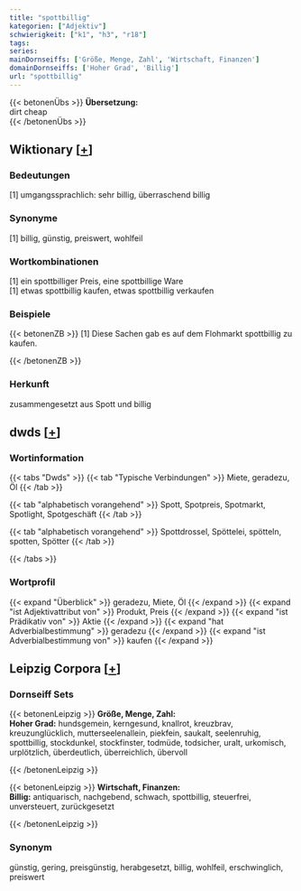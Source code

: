 ```yaml
---
title: "spottbillig"
kategorien: ["Adjektiv"]
schwierigkeit: ["k1", "h3", "r18"]
tags:
series:
mainDornseiffs: ['Größe, Menge, Zahl', 'Wirtschaft, Finanzen']
domainDornseiffs: ['Hoher Grad', 'Billig']
url: "spottbillig"
---
```


{{< betonenÜbs >}}
**Übersetzung:**  
dirt cheap  
{{< /betonenÜbs >}}

## Wiktionary [[+](https://de.wiktionary.org/wiki/spottbillig)]

### Bedeutungen
[1] umgangssprachlich: sehr billig, überraschend billig  

### Synonyme
[1] billig, günstig, preiswert, wohlfeil  

### Wortkombinationen
[1] ein spottbilliger Preis, eine spottbillige Ware  
[1] etwas spottbillig kaufen, etwas spottbillig verkaufen  

### Beispiele
{{< betonenZB >}}
[1] Diese Sachen gab es  auf dem Flohmarkt spottbillig zu kaufen.  

{{< /betonenZB >}}
### Herkunft
zusammengesetzt aus Spott und billig  



## dwds [[+](https://www.dwds.de/wb/spottbillig)]

### Wortinformation
{{< tabs "Dwds" >}}
{{< tab "Typische Verbindungen" >}}
Miete, geradezu, Öl
{{< /tab >}}

{{< tab "alphabetisch vorangehend" >}}
Spott, Spotpreis, Spotmarkt, Spotlight, Spotgeschäft
{{< /tab >}}

{{< tab "alphabetisch vorangehend" >}}
Spottdrossel, Spöttelei, spötteln, spotten, Spötter
{{< /tab >}}

{{< /tabs >}}

### Wortprofil
{{< expand "Überblick" >}} geradezu, Miete, Öl {{< /expand >}}
{{< expand "ist Adjektivattribut von" >}} Produkt, Preis {{< /expand >}}
{{< expand "ist Prädikativ von" >}} Aktie {{< /expand >}}
{{< expand "hat Adverbialbestimmung" >}} geradezu {{< /expand >}}
{{< expand "ist Adverbialbestimmung von" >}} kaufen {{< /expand >}}

## Leipzig Corpora [[+](https://corpora.uni-leipzig.de/en/res?word=spottbillig&corpusId=deu_newscrawl-public_2018)]

### Dornseiff Sets
{{< betonenLeipzig >}}
**Größe, Menge, Zahl:**  
**Hoher Grad:** hundsgemein, kerngesund, knallrot, kreuzbrav, kreuzunglücklich, mutterseelenallein, piekfein, saukalt, seelenruhig, spottbillig, stockdunkel, stockfinster, todmüde, todsicher, uralt, urkomisch, urplötzlich, überdeutlich, überreichlich, übervoll  

{{< /betonenLeipzig >}}


{{< betonenLeipzig >}}
**Wirtschaft, Finanzen:**  
**Billig:** antiquarisch, nachgebend, schwach, spottbillig, steuerfrei, unversteuert, zurückgesetzt  

{{< /betonenLeipzig >}}

### Synonym
günstig, gering, preisgünstig, herabgesetzt, billig, wohlfeil, erschwinglich, preiswert


